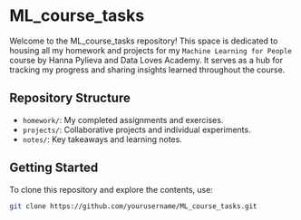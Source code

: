 # ML_course_tasks

Welcome to the ML_course_tasks repository! This space is dedicated to housing all my homework and projects for my `Machine Learning for People` course by Hanna Pylieva and Data Loves Academy. It serves as a hub for tracking my progress and sharing insights learned throughout the course.

## Repository Structure

- `homework/`: My completed assignments and exercises.
- `projects/`: Collaborative projects and individual experiments.
- `notes/`: Key takeaways and learning notes.

## Getting Started

To clone this repository and explore the contents, use:
```bash
git clone https://github.com/yourusername/ML_course_tasks.git
